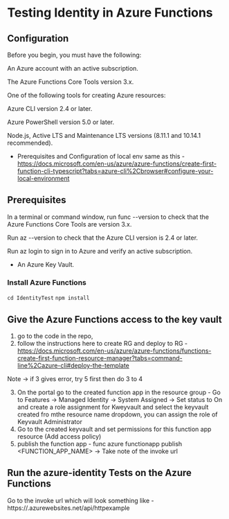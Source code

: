 # Testing Identity in Azure Functions

## Configuration
Before you begin, you must have the following:

An Azure account with an active subscription.

The Azure Functions Core Tools version 3.x.

One of the following tools for creating Azure resources:

Azure CLI version 2.4 or later.

Azure PowerShell version 5.0 or later.

Node.js, Active LTS and Maintenance LTS versions (8.11.1 and 10.14.1 recommended).

- Prerequisites and Configuration of local env same as this - https://docs.microsoft.com/en-us/azure/azure-functions/create-first-function-cli-typescript?tabs=azure-cli%2Cbrowser#configure-your-local-environment

## Prerequisites
In a terminal or command window, run func --version to check that the Azure Functions Core Tools are version 3.x.

Run az --version to check that the Azure CLI version is 2.4 or later.

Run az login to sign in to Azure and verify an active subscription.

- An Azure Key Vault.

### Install Azure Functions
 `cd IdentityTest`
 `npm install`

## Give the Azure Functions access to the key vault

1. go to the code in the repo,
2. follow the instructions here to create RG and deploy to RG - https://docs.microsoft.com/en-us/azure/azure-functions/functions-create-first-function-resource-manager?tabs=command-line%2Cazure-cli#deploy-the-template

Note -> if 3 gives error, try 5 first then do 3 to 4 

3. On the portal go to the created function app in the resource group - Go to Features -> Managed Identity -> System Assigned -> Set status to On and create a role assignment for Kweyvault and select the keyvault created fro mthe resource name dropdown, you can assign the role of Keyvault Administrator
4. Go to the created keyvault and set permissions for this function app resource (Add access policy)
5. publish the function app - func azure functionapp publish <FUNCTION_APP_NAME>
-> Take note of the invoke url

## Run the azure-identity Tests on the Azure Functions
Go to the invoke url which will look something like - https://<func app name>.azurewebsites.net/api/httpexample
